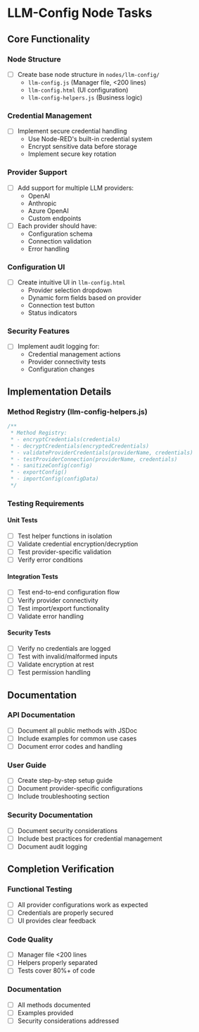 # LLM-Config Node Tasks

## Core Functionality

### Node Structure
- [ ] Create base node structure in `nodes/llm-config/`
  - `llm-config.js` (Manager file, <200 lines)
  - `llm-config.html` (UI configuration)
  - `llm-config-helpers.js` (Business logic)

### Credential Management
- [ ] Implement secure credential handling
  - Use Node-RED's built-in credential system
  - Encrypt sensitive data before storage
  - Implement secure key rotation

### Provider Support
- [ ] Add support for multiple LLM providers:
  - OpenAI
  - Anthropic
  - Azure OpenAI
  - Custom endpoints
- [ ] Each provider should have:
  - Configuration schema
  - Connection validation
  - Error handling

### Configuration UI
- [ ] Create intuitive UI in `llm-config.html`
  - Provider selection dropdown
  - Dynamic form fields based on provider
  - Connection test button
  - Status indicators

### Security Features
- [ ] Implement audit logging for:
  - Credential management actions
  - Provider connectivity tests
  - Configuration changes

## Implementation Details

### Method Registry (llm-config-helpers.js)
```javascript
/**
 * Method Registry:
 * - encryptCredentials(credentials)
 * - decryptCredentials(encryptedCredentials)
 * - validateProviderCredentials(providerName, credentials)
 * - testProviderConnection(providerName, credentials)
 * - sanitizeConfig(config)
 * - exportConfig()
 * - importConfig(configData)
 */
```

### Testing Requirements

#### Unit Tests
- [ ] Test helper functions in isolation
- [ ] Validate credential encryption/decryption
- [ ] Test provider-specific validation
- [ ] Verify error conditions

#### Integration Tests
- [ ] Test end-to-end configuration flow
- [ ] Verify provider connectivity
- [ ] Test import/export functionality
- [ ] Validate error handling

#### Security Tests
- [ ] Verify no credentials are logged
- [ ] Test with invalid/malformed inputs
- [ ] Validate encryption at rest
- [ ] Test permission handling

## Documentation

### API Documentation
- [ ] Document all public methods with JSDoc
- [ ] Include examples for common use cases
- [ ] Document error codes and handling

### User Guide
- [ ] Create step-by-step setup guide
- [ ] Document provider-specific configurations
- [ ] Include troubleshooting section

### Security Documentation
- [ ] Document security considerations
- [ ] Include best practices for credential management
- [ ] Document audit logging

## Completion Verification

### Functional Testing
- [ ] All provider configurations work as expected
- [ ] Credentials are properly secured
- [ ] UI provides clear feedback

### Code Quality
- [ ] Manager file <200 lines
- [ ] Helpers properly separated
- [ ] Tests cover 80%+ of code

### Documentation
- [ ] All methods documented
- [ ] Examples provided
- [ ] Security considerations addressed
